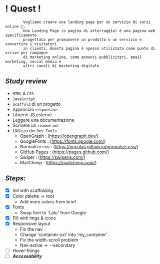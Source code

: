 # ! Quest ! #

```
        Vogliamo creare una landing page per un servizio di corsi online 🤡.
        Una Landing Page (o pagina di atterraggio) è una pagina web specificamente 
        progettata per promuovere un prodotto o un servizio e convertire i visitatori
        in clienti. Questa pagina è spesso utilizzata come punto di arrivo per campagne
        di marketing online, come annunci pubblicitari, email marketing, social media e
        altri canali di marketing digitale.

```


## _Study review_ ##

- `HTML` & `CSS`
- `JavaScript`
- `Scaffold` di un progetto
- Approccio `responsive`
- Librerie JS esterne
- Leggere una documentazione
- Scrivere un `readme.md`
- Utilizzo dei `Dev Tools`
    - OpenGraph : (https://opengraph.dev/)
    - GoogleFonts : (https://fonts.google.com/)
    - Normalize.css : (https://necolas.github.io/normalize.css/)
    - GitHub Pages : (https://pages.github.com/)
    - Swiper : (https://swiperjs.com/)
    - MailChimp : (https://mailchimp.com/)

## _Steps:_ ##

- [x]  Init with scaffolding
- [x]  Color palette -> root
    - Add more colors from brief
- [x]  Fonts
    - Swap font to 'Lato' from Google
- [x]  Fill with imgs & icons
- [x]  Responsive layout
    - Fix the nav
    - Change 'container-xxl' into 'my_container'
    - Fix the width-scroll problem
    - Nav-active -> --secondary
- [ ]  Hover-things
- [ ]  ***_Accessability_***